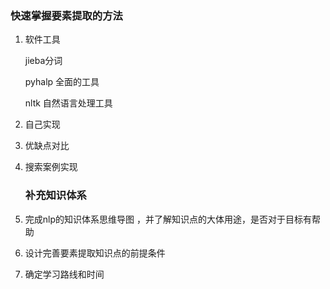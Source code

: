 ### 快速掌握要素提取的方法

1. 软件工具

   jieba分词

   pyhalp 全面的工具

   nltk 自然语言处理工具

2. 自己实现

3. 优缺点对比

4. 搜索案例实现

	### 补充知识体系

1. 完成nlp的知识体系思维导图 ，并了解知识点的大体用途，是否对于目标有帮助
2. 设计完善要素提取知识点的前提条件
3. 确定学习路线和时间